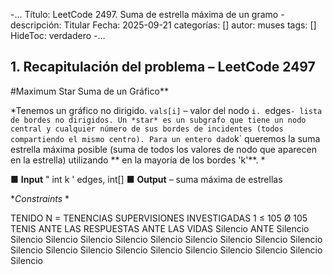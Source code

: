 -...
Título: LeetCode 2497. Suma de estrella máxima de un gramo -
descripción: Titular
Fecha: 2025-09-21
categorías: []
autor: muses
tags: []
HideToc: verdadero
-...
## 1. Recapitulación del problema – LeetCode 2497
#Maximum Star Suma de un Gráfico**

*Tenemos un gráfico no dirigido.
`vals[i]` – valor del nodo `i.
`edges` - lista de bordes no dirigidos.
Un *star* es un subgrafo que tiene un nodo central y cualquier número de sus bordes de incidentes (todos compartiendo el mismo centro).
Para un entero dado `k` queremos la suma estrella máxima posible (suma de todos los valores de nodo que aparecen en la estrella) utilizando ** en la mayoría de los bordes 'k'**. *

■ **Input**
" int k ' edges, int[]
■ **Output** – suma máxima de estrellas

**Constraints* *

TENIDO N = TENENCIAS SUPERVISIONES INVESTIGADAS 1 ≤ 105 Ø 105 TENIS ANTE LAS RESPUESTAS ANTE LAS VIDAS Silencio ANTE Silencio Silencio Silencio Silencio Silencio Silencio Silencio Silencio Silencio Silencio Silencio Silencio Silencio Silencio Silencio Silencio Silencio Silencio Silencio Silencio